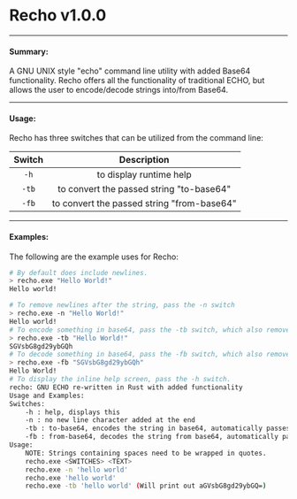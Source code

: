 # Recho v1.0.0
---
#### Summary:
A GNU UNIX style "echo" command line utility with added Base64 functionality. Recho offers all the functionality of 
traditional ECHO, but allows the user to encode/decode strings into/from Base64. 

---
#### Usage:
Recho has three switches that can be utilized from the command line:

|                  **Switch**                   |              **Description**               |
|:---------------------------------------------:|:------------------------------------------:|
|                     `-h`                      |          to display runtime help           |
|                     `-tb`                     |  to convert the passed string "to-base64"  |
|`-fb`| to convert the passed string "from-base64" |

---
#### Examples:
The following are the example uses for Recho:

```bash
# By default does include newlines.
> recho.exe "Hello World!"
Hello world!

# To remove newlines after the string, pass the -n switch
> recho.exe -n "Hello World!"
Hello world!
# To encode something in base64, pass the -tb switch, which also removes newline character
> recho.exe -tb "Hello World!"
SGVsbG8gd29ybGQh
# To decode something in base64, pass the -fb switch, which also removes the newline character.
> recho.exe -fb "SGVsbG8gd29ybGQh"
Hello World!
# To display the inline help screen, pass the -h switch.
recho: GNU ECHO re-written in Rust with added functionality
Usage and Examples:
Switches:
    -h : help, displays this
    -n : no new line character added at the end
    -tb : to-base64, encodes the string in base64, automatically passes the (n) switch as well.
    -fb : from-base64, decodes the string from base64, automatically passes the (n) switch as well.
Usage:
    NOTE: Strings containing spaces need to be wrapped in quotes.
    recho.exe <SWITCHES> <TEXT>
    recho.exe -n 'hello world'
    recho.exe 'hello world'
    recho.exe -tb 'hello world' (Will print out aGVsbG8gd29ybGQ=)
```
